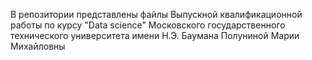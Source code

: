 В репозитории представлены файлы 
Выпускной квалификационной работы по курсу "Data science" 
Московского государственного технического университета имени Н.Э. Баумана
Полуниной Марии Михайловны
